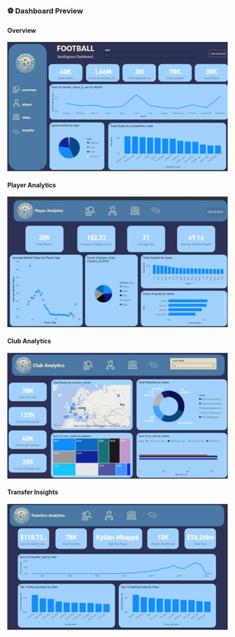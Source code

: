 
### ⚽ Dashboard Preview

#### Overview
![Football Overview](./football_overview.jpg)

#### Player Analytics
![Player Analytics](./player_analytics.jpg)

#### Club Analytics
![Club Analytics](./club_analytics.jpg)

#### Transfer Insights
![Transfers](./transfers_analytics.jpg)
